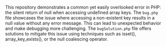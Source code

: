 This repository demonstrates a common yet easily overlooked error in PHP: the silent return of null when accessing undefined array keys.  The `bug.php` file showcases the issue where accessing a non-existent key results in a null value without any error message.  This can lead to unexpected behavior and make debugging more challenging. The `bugSolution.php` file offers solutions to mitigate this issue using techniques such as isset(), array_key_exists(), or the null coalescing operator.